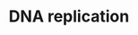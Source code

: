 ---
annotations:
- id: PW:0000098
  parent: regulatory pathway
  type: Pathway Ontology
  value: DNA replication pathway
authors:
- Kdahlquist
- MaintBot
- D.Koren
- Thomas
- Christine Chichester
- LWackers
- Eweitz
- Khanspers
citedin:
- link: PMC12309373
  title: 'Cluefish: mining the dark matter of transcriptional data series with over-representation
    analysis enhanced by aggregated biological prior knowledge (2025)'
communities: []
description: 'DNA replication, the basis for biological inheritance, is a fundamental
  process occurring in all living organisms to copy their DNA. This process is "replication"
  in that each strand of the original double-stranded DNA molecule serves as template
  for the reproduction of the complementary strand. Hence, following DNA replication,
  two identical DNA molecules have been produced from a single double-stranded DNA
  molecule. Cellular proofreading and error-checking mechanisms ensure near perfect
  fidelity for DNA replication.  Source: [wikipedia:DNA_replication](https://en.wikipedia.org/wiki/DNA_replication)'
last-edited: 2025-05-13
ndex: null
organisms:
- Danio rerio
redirect_from:
- /index.php/Pathway:WP451
- /instance/WP451
- /instance/WP451_r139037
revision: r139037
schema-jsonld:
- '@context': https://schema.org/
  '@id': https://wikipathways.github.io/pathways/WP451.html
  '@type': Dataset
  creator:
    '@type': Organization
    name: WikiPathways
  description: 'DNA replication, the basis for biological inheritance, is a fundamental
    process occurring in all living organisms to copy their DNA. This process is "replication"
    in that each strand of the original double-stranded DNA molecule serves as template
    for the reproduction of the complementary strand. Hence, following DNA replication,
    two identical DNA molecules have been produced from a single double-stranded DNA
    molecule. Cellular proofreading and error-checking mechanisms ensure near perfect
    fidelity for DNA replication.  Source: [wikipedia:DNA_replication](https://en.wikipedia.org/wiki/DNA_replication)'
  keywords:
  - CDC6
  - CDT1
  - MCM10
  - MCM6
  - MCM7
  - ORC2
  - POLA1
  - POLA2
  - POLD1
  - POLD3
  - POLE
  - POLE2
  - RFC1
  - UBA52
  - UBC
  - gmnn
  - mcm2
  - mcm3
  - mcm4
  - mcm5
  - orc1
  - orc3l
  - orc6
  - pcna
  - pold2
  - prim1
  - rfc3
  - rfc4
  - rfc5
  - rpa1
  - rpa2
  - zgc:101602
  - zgc:110727
  - zgc:110810
  - zgc:56264
  - zgc:56310
  - zgc:56598
  - zgc:77827
  - zgc:77841
  - zgc:85772
  license: CC0
  name: DNA replication
seo: CreativeWork
title: DNA replication
wpid: WP451
---